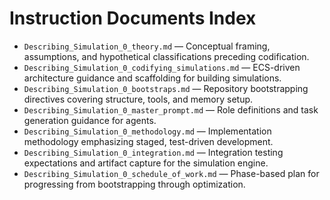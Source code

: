 # Instruction Documents Index

- `Describing_Simulation_0_theory.md` — Conceptual framing, assumptions, and hypothetical classifications preceding codification.
- `Describing_Simulation_0_codifying_simulations.md` — ECS-driven architecture guidance and scaffolding for building simulations.
- `Describing_Simulation_0_bootstraps.md` — Repository bootstrapping directives covering structure, tools, and memory setup.
- `Describing_Simulation_0_master_prompt.md` — Role definitions and task generation guidance for agents.
- `Describing_Simulation_0_methodology.md` — Implementation methodology emphasizing staged, test-driven development.
- `Describing_Simulation_0_integration.md` — Integration testing expectations and artifact capture for the simulation engine.
- `Describing_Simulation_0_schedule_of_work.md` — Phase-based plan for progressing from bootstrapping through optimization.
